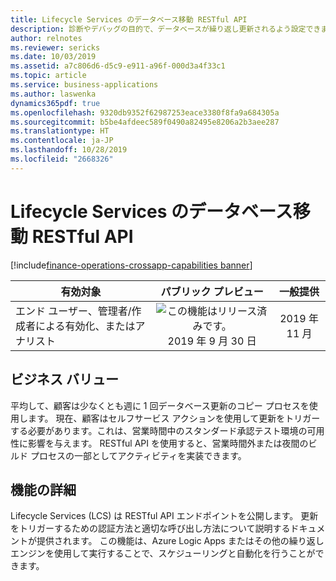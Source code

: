 ```yaml
---
title: Lifecycle Services のデータベース移動 RESTful API
description: 診断やデバッグの目的で、データベースが繰り返し更新されるよう設定できます。
author: relnotes
ms.reviewer: sericks
ms.date: 10/03/2019
ms.assetid: a7c806d6-d5c9-e911-a96f-000d3a4f33c1
ms.topic: article
ms.service: business-applications
ms.author: laswenka
dynamics365pdf: true
ms.openlocfilehash: 9320db9352f62987253eace3380f8fa9a684305a
ms.sourcegitcommit: b5be4afdeec589f0490a82495e8206a2b3aee287
ms.translationtype: HT
ms.contentlocale: ja-JP
ms.lasthandoff: 10/28/2019
ms.locfileid: "2668326"
---
```

# <a name="database-movement-restful-apis-in-lifecycle-services"></a>Lifecycle Services のデータベース移動 RESTful API
[!include[finance-operations-crossapp-capabilities banner](../includes/finance-operations-crossapp-capabilities.md)]

| 有効対象    |  パブリック プレビュー | 一般提供 | 
| ---------- | :----------: |:----------: |
|エンド ユーザー、管理者/作成者による有効化、またはアナリスト|![この機能はリリース済みです。](/dynamics365-release-plan/media/green-checkmark.png "この機能はリリース済みです。") 2019 年 9 月 30 日| 2019 年 11 月|


## <a name="business-value"></a>ビジネス バリュー
<!-- bv start -->
平均して、顧客は少なくとも週に 1 回データベース更新のコピー プロセスを使用します。  現在、顧客はセルフサービス アクションを使用して更新をトリガーする必要があります。これは、営業時間中のスタンダード承認テスト環境の可用性に影響を与えます。  RESTful API を使用すると、営業時間外または夜間のビルド プロセスの一部としてアクティビティを実装できます。
<!-- bv end -->



## <a name="feature-details"></a>機能の詳細
<!--feature detail start -->
Lifecycle Services (LCS) は RESTful API エンドポイントを公開します。 更新をトリガーするための認証方法と適切な呼び出し方法について説明するドキュメントが提供されます。  この機能は、Azure Logic Apps またはその他の繰り返しエンジンを使用して実行することで、スケジューリングと自動化を行うことができます。
<!--feature detail end -->









